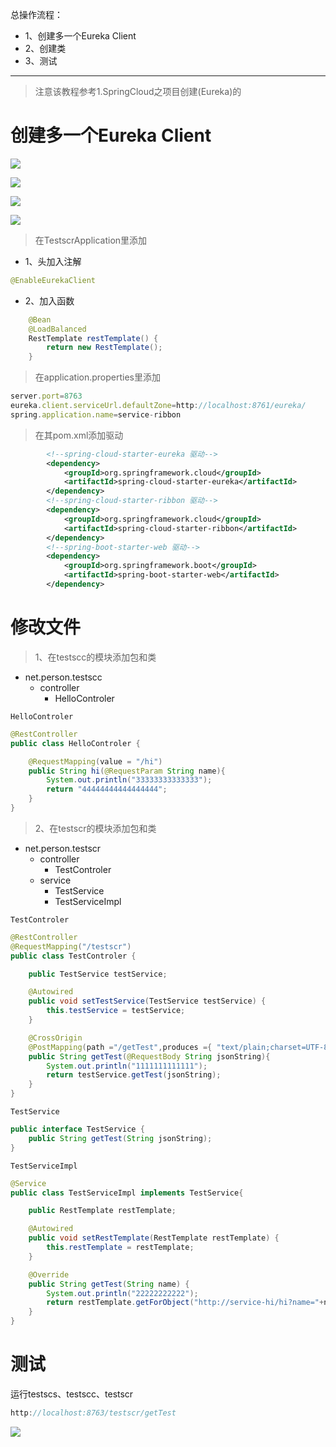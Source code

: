 总操作流程：
- 1、创建多一个Eureka Client
- 2、创建类
- 3、测试

***

> 注意该教程参考1.SpringCloud之项目创建(Eureka)的

# 创建多一个Eureka Client

![](image/1-3.png)

![](image/1-4.png)

![](image/2-1.png)

![](image/1-6.png)

> 在TestscrApplication里添加

- 1、头加入注解

```java
@EnableEurekaClient
```
- 2、加入函数

```java
    @Bean
    @LoadBalanced
    RestTemplate restTemplate() {
        return new RestTemplate();
    }
```

> 在application.properties里添加

```js
server.port=8763
eureka.client.serviceUrl.defaultZone=http://localhost:8761/eureka/
spring.application.name=service-ribbon
```

>在其pom.xml添加驱动

```xml
        <!--spring-cloud-starter-eureka 驱动-->
        <dependency>
            <groupId>org.springframework.cloud</groupId>
            <artifactId>spring-cloud-starter-eureka</artifactId>
        </dependency>
        <!--spring-cloud-starter-ribbon 驱动-->
        <dependency>
            <groupId>org.springframework.cloud</groupId>
            <artifactId>spring-cloud-starter-ribbon</artifactId>
        </dependency>
        <!--spring-boot-starter-web 驱动-->
        <dependency>
            <groupId>org.springframework.boot</groupId>
            <artifactId>spring-boot-starter-web</artifactId>
        </dependency>
```

# 修改文件

> 1、在testscc的模块添加包和类

- net.person.testscc
    - controller
        - HelloControler


`HelloControler`

```java
@RestController
public class HelloControler {

    @RequestMapping(value = "/hi")
    public String hi(@RequestParam String name){
        System.out.println("33333333333333");
        return "44444444444444444";
    }
}
```

> 2、在testscr的模块添加包和类

- net.person.testscr
    - controller
        - TestControler
    - service
        - TestService
        - TestServiceImpl

`TestControler`

```java
@RestController
@RequestMapping("/testscr")
public class TestControler {

    public TestService testService;

    @Autowired
    public void setTestService(TestService testService) {
        this.testService = testService;
    }

    @CrossOrigin
    @PostMapping(path ="/getTest",produces ={ "text/plain;charset=UTF-8" })
    public String getTest(@RequestBody String jsonString){
        System.out.println("1111111111111");
        return testService.getTest(jsonString);
    }
}
```

`TestService`

```java
public interface TestService {
    public String getTest(String jsonString);
}

```

`TestServiceImpl`
```java
@Service
public class TestServiceImpl implements TestService{

    public RestTemplate restTemplate;

    @Autowired
    public void setRestTemplate(RestTemplate restTemplate) {
        this.restTemplate = restTemplate;
    }

    @Override
    public String getTest(String name) {
        System.out.println("22222222222");
        return restTemplate.getForObject("http://service-hi/hi?name="+name,String.class);
    }
}
```

# 测试

运行testscs、testscc、testscr

```js
http://localhost:8763/testscr/getTest
```

![](image/2-2.png)